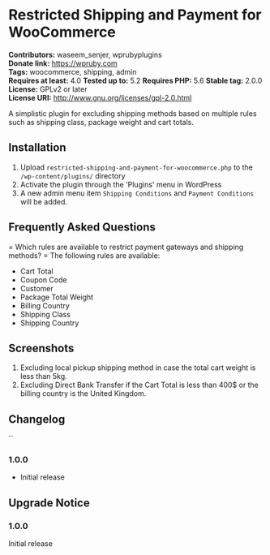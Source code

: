 # Restricted Shipping and Payment for WooCommerce 
**Contributors:** waseem_senjer, wprubyplugins  
**Donate link:** https://wpruby.com  
**Tags:** woocommerce, shipping, admin  
**Requires at least:** 4.0
**Tested up to:** 5.2 
**Requires PHP:** 5.6
**Stable tag:** 2.0.0
**License:** GPLv2 or later  
**License URI:** http://www.gnu.org/licenses/gpl-2.0.html  

A simplistic plugin for excluding shipping methods based on multiple rules such as shipping class, package weight and cart totals.

## Installation 

1. Upload `restricted-shipping-and-payment-for-woocommerce.php` to the `/wp-content/plugins/` directory
2. Activate the plugin through the 'Plugins' menu in WordPress
3. A new admin menu item `Shipping Conditions` and `Payment Conditions` will be added.


## Frequently Asked Questions
= Which rules are available to restrict payment gateways and shipping methods? =
The following rules are available:
*   Cart Total
*   Coupon Code
*   Customer
*   Package Total Weight
*   Billing Country
*   Shipping Class
*   Shipping Country


## Screenshots 
1. Excluding local pickup shipping method in case the total cart weight is less than 5kg.
2. Excluding Direct Bank Transfer if the Cart Total is less than 400$ or the billing country is the United Kingdom.



## Changelog 
``
### 1.0.0 
* Initial release


## Upgrade Notice 


### 1.0.0 
Initial release

